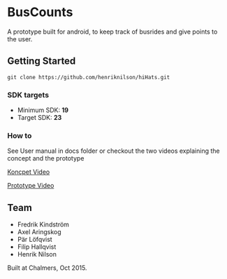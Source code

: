 BusCounts
=========

A prototype built for android, to keep track of busrides and give points to the user.

## Getting Started

	git clone https://github.com/henriknilson/hiHats.git

### SDK targets

- Minimum SDK: 		**19**
- Target SDK:		**23**

### How to

See User manual in docs folder
or
checkout the two videos explaining the concept and the prototype

[Koncpet Video](https://www.youtube.com/watch?v=fm9I-2A2CJM)

[Prototype Video](https://www.youtube.com/watch?v=-hmMvpPmy8o)

## Team

- Fredrik Kindström
- Axel Aringskog
- Pär Löfqvist
- Filip Hallqvist
- Henrik Nilson

Built at Chalmers, Oct 2015.
